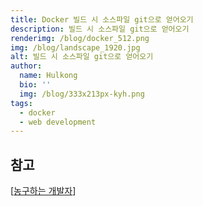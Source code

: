 ```yaml
---
title: Docker 빌드 시 소스파일 git으로 얻어오기
description: 빌드 시 소스파일 git으로 얻어오기
renderimg: /blog/docker_512.png
img: /blog/landscape_1920.jpg
alt: 빌드 시 소스파일 git으로 얻어오기
author:
  name: Hulkong
  bio: ''
  img: /blog/333x213px-kyh.png
tags:
  - docker
  - web development
---
```


## 참고

[[농구하는 개발자](https://basketdeveloper.tistory.com/60)]

